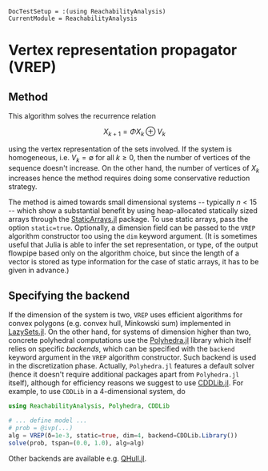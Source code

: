 ```@meta
DocTestSetup = :(using ReachabilityAnalysis)
CurrentModule = ReachabilityAnalysis
```

# Vertex representation propagator (VREP)

## Method

This algorithm solves the recurrence relation

```math
X_{k+1} = \Phi X_k \oplus V_k
```
using the vertex representation of the sets involved. If the system is homogeneous,
i.e. $V_k = ∅$ for all $k \geq 0$, then the number of vertices of the sequence doesn't
increase. On the other hand, the number of vertices of $X_k$ increases hence the method
requires doing some conservative reduction strategy.

The method is aimed towards small dimensional systems -- typically $n < 15$ --
which show a substantial benefit by using heap-allocated statically sized arrays
through the [StaticArrays.jl](https://github.com/JuliaArrays/StaticArrays.jl) package.
To use static arrays, pass the option `static=true`. Optionally, a dimension field
can be passed to the `VREP` algorithm constructor too using the `dim` keyword argument.
(It is sometimes useful that Julia is able to infer the set representation, or type,
of the output flowpipe based only on the algorithm choice, but since the length of
a vector is stored as type information for the case of static arrays, it has to be given in advance.)

## Specifying the backend

If the dimension of the system is two, `VREP` uses efficient algorithms for convex
polygons (e.g. convex hull, Minkowski sum) implemented in
[LazySets.jl](https://github.com/JuliaReach/LazySets.jl/).
On the other hand, for systems of dimension higher than two, concrete polyhedral
computations use the [Polyhedra.jl](https://github.com/JuliaPolyhedra/Polyhedra.jl)
library which itself relies on specific *backends*, which
can be specified with the `backend` keyword argument in the `VREP` algorithm constructor.
Such backend is used in the discretization phase. Actually, `Polyhedra.jl` features a default
solver (hence it doesn't require additional packages apart from `Polyhedra.jl` itself),
although for efficiency reasons we suggest to use
[CDDLib.jl](https://github.com/JuliaPolyhedra/CDDLib.jl).
For example, to use `CDDLib` in a 4-dimensional system, do

```julia
using ReachabilityAnalysis, Polyhedra, CDDLib

# ... define model ...
# prob = @ivp(...)
alg = VREP(δ=1e-3, static=true, dim=4, backend=CDDLib.Library())
solve(prob, tspan=(0.0, 1.0), alg=alg)
```
Other backends are available e.g. [QHull.jl](https://github.com/JuliaPolyhedra/QHull.jl/).
